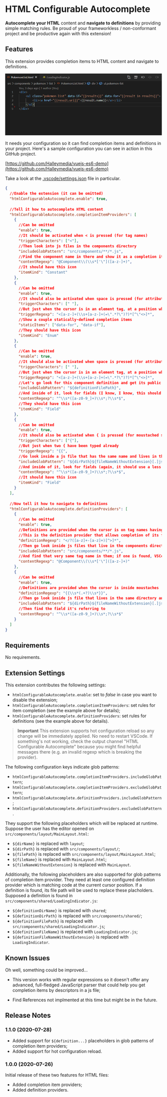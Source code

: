# HTML Configurable Autocomplete
**Autocomplete your HTML** content and **navigate to definitions** by providing simple matching rules. Be proud of your frameworkless / non-conformant project and be productive again with this extension!

## Features
This extension provides completion items to HTML content and navigate to definitions.

![completion.gif](completion.gif)

It needs your configuration so it can find completion items and definitions in your project. Here's a sample configuration you can see in action in this GitHub project.

[https://github.com/Halleymedia/vuejs-es6-demo](https://github.com/Halleymedia/vuejs-es6-demo)

Take a look at the [.vscode/settings.json](https://github.com/Halleymedia/vuejs-es6-demo/blob/master/.vscode/settings.json) file in particular.

```json
{
  //Enable the extension (it can be omitted)
  "htmlConfigurableAutocomplete.enable": true,

  //Tell it how to autocomplete HTML content
  "htmlConfigurableAutocomplete.completionItemProviders": [
    {
      //Can be omitted
      "enable": true,
      //It should be activated when < is pressed (for tag names)
      "triggerCharacters": ["<"],
      //Then look into js files in the components directory
      "includeGlobPattern": "src/components/**/*.js",
      //Find the component name in there and show it as a completion item
      "contentRegexp": "@Component\\(\\s*['\"]([a-z-]+)",
      //It should have this icon
      "itemKind": "Constant"
    },
    {
      //Can be omitted
      "enable": true,
      //It should also be activated when space is pressed (for attributes)
      "triggerCharacters": [" "],
      //But just when the cursor is in an element tag, at a position where an attribute name can be inserted
      "triggerRegexp": "<[a-z-]+(\\s+[a-z-]+(=\".*?\")?)*[^\"<>]*",
      //Show a couple statically-defined completion items
      "staticItems": ["data-for", "data-if"],
      //They should have this icon
      "itemKind": "Enum"
    },
    {
      //Can be omitted
      "enable": true,
      //It should also be activated when space is pressed (for attributes)
      "triggerCharacters": [" "],
      //But just when the cursor is in an element tag, at a position where an attribute name can be inserted
      "triggerRegexp": "<[a-z-]+(\\s+[a-z-]+(=\".*?\")?)*[^\"<>]*",
      //Let's go look for this component definition and get its public fields (the definition is found thanks to the definition provider configured below)
      "includeGlobPattern": "${definitionFilePath}",
      //And inside of it, look for fields (I know, I know, this should be less naive and maybe use a proper js parser, which maybe I'll implement soon)
      "contentRegexp": "^\\s*([a-z0-9_]+)\\s*;?\\s*$",
      //They should have this icon
      "itemKind": "Field"
    },
    {
      //Can be omitted
      "enable": true,
      //It should also be activated when { is pressed (for moustached syntax)
      "triggerCharacters": ["{"],
      //But just when two { have been typed already
      "triggerRegexp": "{{",
      //Go look inside a js file that has the same name and lives in the same directory
      "includeGlobPattern": "${dirPath}${fileNameWithoutExtension}[.]js",
      //And inside of it, look for fields (again, it should use a less naive approach)
      "contentRegexp": "^\\s*([a-z0-9_]+)\\s*;?\\s*$",
      //It should have this icon
      "itemKind": "Field"
    }
  ],

  //Now tell it how to navigate to definitions
  "htmlConfigurableAutocomplete.definitionProviders": [
    {
      //Can be omitted
      "enable": true,
      //Definitions are provided when the cursor is on tag names having a - in them
      //This is the definition provider that allows completion of its fields
      "definitionRegexp": "</?([a-z]+-[a-z]+)[^>]*",
      //Then go look inside js files that live in the components directory
      "includeGlobPattern": "src/components/**/*.js",
      //And find that very same tag name in them; if one is found, VSCode navigates to definition!
      "contentRegexp": "@Component\\(\\s*['\"]([a-z-]+)"
    },
    {
      //Can be omitted
      "enable": true,
      //Definitions are provided when the cursor is inside moustaches
      "definitionRegexp": "{{\\s*(.+?)\\s*}}",
      //Then go look inside js file that lives in the same directory and has the same name with the js extension
      "includeGlobPattern": "${dirPath}${fileNameWithoutExtension}[.]js",
      //Then find the field it's referring to
      "contentRegexp": "^\\s*([a-z0-9_]+)\\s*;?\\s*$"
    }
  ]
}
```


## Requirements

No requirements.

## Extension Settings

This extension contributes the following settings:
* `htmlConfigurableAutocomplete.enable`: set to _false_ in case you want to disable the extension;
* `htmlConfigurableAutocomplete.completionItemProviders`: set rules for item completion (see the example above for details);
* `htmlConfigurableAutocomplete.definitionProviders`: set rules for definitions  (see the example above for details).

> **Important** This extension supports hot configuration reload so any change will be immediately applied. No need to restart VSCode. If something's not working, check the output channel "HTML Configurable Autocomplete" because you might find helpful messages there (e.g. an invalid regexp which is breaking the provider).

The following configuration keys indicate glob patterns:
* `htmlConfigurableAutocomplete.completionItemProviders.includeGlobPattern`;
* `htmlConfigurableAutocomplete.completionItemProviders.excludeGlobPattern`; 
* `htmlConfigurableAutocomplete.definitionProviders.includeGlobPattern`;
* `htmlConfigurableAutocomplete.definitionProviders.excludeGlobPattern`.

They support the following placeholders which will be replaced at runtime. Suppose the user has the editor opened on `src/components/layout/MainLayout.html`:
* `${dirName}` is replaced with `layout`;
* `${dirPath}` is replaced with `src/components/layout/`;
* `${filePath}` is replaced with `src/components/layout/MainLayout.html`;
* `${fileName}` is replaced with `MainLayout.html`;
* `${fileNameWithoutExtension}` is replaced with `MainLayout`.

Additionally, the following placeholders are also supported for glob patterns of completion item provider. They need at least one configured definition provider which is matching code at the current cursor position. If a definition is found, its file path will be used to replace these placholders. Supposed a definition is found in `src/components/shared/LoadingIndicator.js`:
* `${definitionDirName}` is replaced with `shared`;
* `${definitionDirPath}` is replaced with `src/components/shared/`;
* `${definitionFilePath}` is replaced with `src/components/shared/LoadingIndicator.js`;
* `${definitionFileName}` is replaced with `LoadingIndicator.js`;
* `${definitionFileNameWithoutExtension}` is replaced with `LoadingIndicator`.

## Known Issues

Oh well, something could be improved...

 * This version works with regular expressions so it doesn't offer any advanced, full-fledged JavaScript parser that could help you get completion items by descriptors in a js file;

 * Find References not implmented at this time but might be in the future.

## Release Notes

### 1.1.0 (2020-07-28)

 - Added support for `${definition...}` placeholders in glob patterns of completion item providers;
 - Added support for hot configuration reload.

### 1.0.0 (2020-07-26)

Initial release of these two features for HTML files:
 - Added completion item providers;
 - Added definition providers.